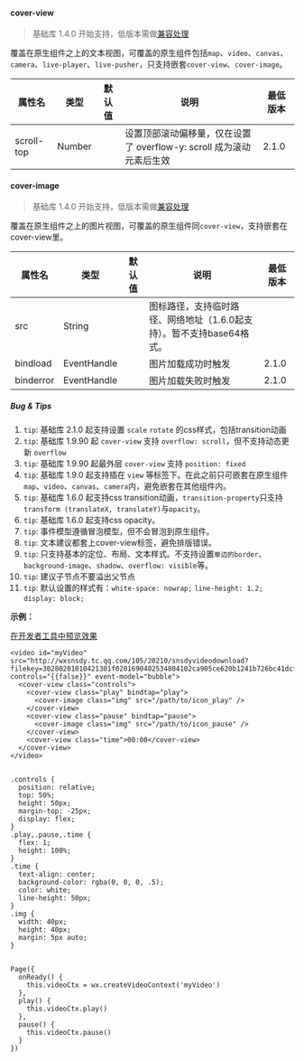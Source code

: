 <!-- https://developers.weixin.qq.com/miniprogram/dev/component/cover-view.html -->

#### cover-view

> 基础库 1.4.0 开始支持，低版本需做[兼容处理](https://developers.weixin.qq.com/miniprogram/dev/framework/compatibility.html)

覆盖在原生组件之上的文本视图，可覆盖的原生组件包括`map`、`video`、`canvas`、`camera`、`live-player`、`live-pusher`，只支持嵌套`cover-view`、`cover-image`。

  属性名       |  类型     | 默认值 |  说明                                           | 最低版本 
---------------|-----------|--------|-------------------------------------------------|----------
  scroll-top   |  Number   |        |设置顶部滚动偏移量，仅在设置了 overflow-y: scroll 成为滚动元素后生效|  2.1.0   

#### cover-image

> 基础库 1.4.0 开始支持，低版本需做[兼容处理](https://developers.weixin.qq.com/miniprogram/dev/framework/compatibility.html)

覆盖在原生组件之上的图片视图，可覆盖的原生组件同`cover-view`，支持嵌套在cover-view里。

  属性名      |  类型          | 默认值 |  说明                                       | 最低版本 
--------------|----------------|--------|---------------------------------------------|----------
  src         |  String        |        |图标路径，支持临时路径、网络地址（1.6.0起支持）。暂不支持base64格式。|          
  bindload    |  EventHandle   |        |  图片加载成功时触发                         |  2.1.0   
  binderror   |  EventHandle   |        |  图片加载失败时触发                         |  2.1.0   

##### Bug & Tips

1.  `tip`: 基础库 2.1.0 起支持设置 `scale` `rotate` 的css样式，包括transition动画
2.  `tip`: 基础库 1.9.90 起 `cover-view` 支持 `overflow: scroll`，但不支持动态更新 `overflow`
3.  `tip`: 基础库 1.9.90 起最外层 `cover-view` 支持 `position: fixed`
4.  `tip`: 基础库 1.9.0 起支持插在 `view` 等标签下。在此之前只可嵌套在原生组件`map`、`video`、`canvas`、`camera`内，避免嵌套在其他组件内。
5.  `tip`: 基础库 1.6.0 起支持css transition动画，`transition-property`只支持`transform (translateX, translateY)`与`opacity`。
6.  `tip`: 基础库 1.6.0 起支持css opacity。
7.  `tip`: 事件模型遵循冒泡模型，但不会冒泡到原生组件。
8.  `tip`: 文本建议都套上cover-view标签，避免排版错误。
9.  `tip`: 只支持基本的定位、布局、文本样式。不支持设置`单边的border`、`background-image`、`shadow`、`overflow: visible`等。
10.  `tip`: 建议子节点不要溢出父节点
11.  `tip`: 默认设置的样式有：`white-space: nowrap;` `line-height: 1.2;` `display: block;`

**示例：**

[在开发者工具中预览效果](wechatide://minicode/IBYfximo6AYL)

    <video id="myVideo" src="http://wxsnsdy.tc.qq.com/105/20210/snsdyvideodownload?filekey=30280201010421301f0201690402534804102ca905ce620b1241b726bc41dcff44e00204012882540400&bizid=1023&hy=SH&fileparam=302c020101042530230204136ffd93020457e3c4ff02024ef202031e8d7f02030f42400204045a320a0201000400" controls="{{false}}" event-model="bubble">
      <cover-view class="controls">
        <cover-view class="play" bindtap="play">
          <cover-image class="img" src="/path/to/icon_play" />
        </cover-view>
        <cover-view class="pause" bindtap="pause">
          <cover-image class="img" src="/path/to/icon_pause" />
        </cover-view>
        <cover-view class="time">00:00</cover-view>
      </cover-view>
    </video>
    

    .controls {
      position: relative;
      top: 50%;
      height: 50px;
      margin-top: -25px;
      display: flex;
    }
    .play,.pause,.time {
      flex: 1;
      height: 100%;
    }
    .time {
      text-align: center;
      background-color: rgba(0, 0, 0, .5);
      color: white;
      line-height: 50px;
    }
    .img {
      width: 40px;
      height: 40px;
      margin: 5px auto;
    }
    

    Page({
      onReady() {
        this.videoCtx = wx.createVideoContext('myVideo')
      },
      play() {
        this.videoCtx.play()
      },
      pause() {
        this.videoCtx.pause()
      }
    })
